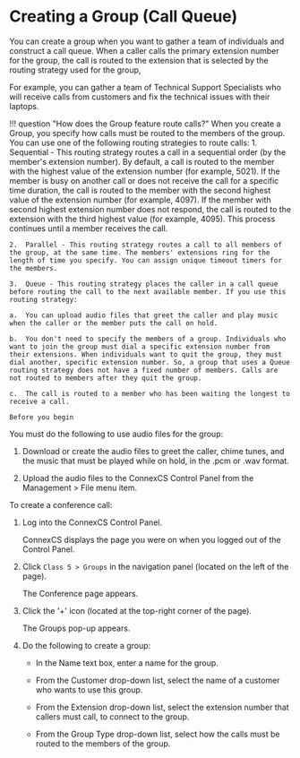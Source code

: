 # Creating a Group (Call Queue)

You can create a group when you want to gather a team of individuals and construct a call queue. When a caller calls the primary extension number for the group, the call is routed to the extension that is selected by the routing strategy used for the group, 

For example, you can gather a team of Technical Support Specialists who will receive calls from customers and fix the technical issues with their laptops.

!!! question "How does the Group feature route calls?" 
    When you create a Group, you specify how calls must be routed to the members of the group. You can use one of the following routing strategies to route calls:
    1.  Sequential - This routing strategy routes a call in a sequential order (by the member's extension number).  By default, a call is routed to the member with the highest value of the extension number (for example, 5021). If the member is busy on another call or does not receive the call for a specific time duration, the call is routed to the member with the second highest value of the extension number (for example, 4097). If the member with second highest extension number does not respond, the call is routed to the extension with the third highest value (for example, 4095). This process continues until a member receives the call. 
    
    2.  Parallel - This routing strategy routes a call to all members of the group, at the same time. The members' extensions ring for the length of time you specify. You can assign unique timeout timers for the members.
    
    3.  Queue - This routing strategy places the caller in a call queue before routing the call to the next available member. If you use this routing strategy:
    
    a.  You can upload audio files that greet the caller and play music when the caller or the member puts the call on hold.
    
    b.  You don't need to specify the members of a group. Individuals who want to join the group must dial a specific extension number from their extensions. When individuals want to quit the group, they must dial another, specific extension number. So, a group that uses a Queue routing strategy does not have a fixed number of members. Calls are not routed to members after they quit the group. 
    
    c.  The call is routed to a member who has been waiting the longest to receive a call.
    
    Before you begin
    
You must do the following to use audio files for the group:

1.  Download or create the audio files to greet the caller, chime tunes, and the music that must be played while on hold, in the .pcm or .wav format. 

2.  Upload the audio files to the ConnexCS Control Panel from the Management > File menu item.

To create a conference call:

1.  Log into the ConnexCS Control Panel.
	 
    ConnexCS displays the page you were on when you logged out of the Control Panel.
    
2.  Click `Class 5 > Groups` in the navigation panel (located on the left of the page).
	 
    The Conference page appears.

3.  Click the '+' icon (located at the top-right corner of the page).

    The Groups pop-up appears.

4.  Do the following to create a group:

    * In the Name text box, enter a name for the group.
    
    * From the Customer drop-down list, select the name of a customer who wants to use this group.

    * From the Extension drop-down list, select the extension number that callers must call, to connect to the group.

    * From the Group Type drop-down list, select how the calls must be routed to the members of the group.
    
